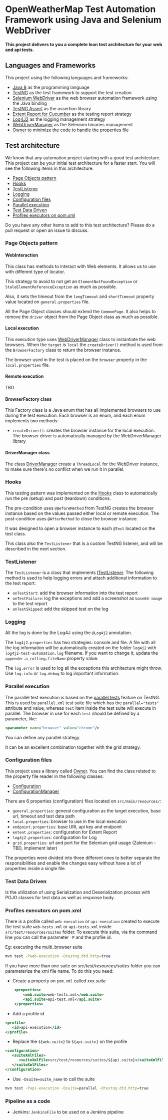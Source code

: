 # OpenWeatherMap Test Automation Framework using Java and Selenium WebDriver

**This project delivers to you a complete lean test architecture for your web and api tests.**

## Languages and Frameworks

This project using the following languages and frameworks:

* [Java 8](https://openjdk.java.net/projects/jdk8/) as the programming language
* [TestNG](https://testng.org/doc/) as the test framework to support the test creation
* [Selenium WebDriver](https://www.selenium.dev/) as the web browser automation framework using the Java binding
* [TestNG Assert](https://www.javadoc.io/doc/org.testng/testng/6.8.17/org/testng/Assert.html) as the assertion library
* [Extent Report for Cucumber](https://grasshopper.tech/2098/) as the testing report strategy
* [Log4J2](https://logging.apache.org/log4j/2.x/) as the logging management strategy
* [WebDriverManager](https://github.com/bonigarcia/webdrivermanager) as the Selenium binaries management
* [Owner](http://owner.aeonbits.org/) to minimize the code to handle the properties file


## Test architecture

We know that any automation project starting with a good test architecture.
This project can be your initial test architecture for a faster start.
You will see the following items in this architecture:

* [Page Objects pattern](#page-objects-pattern)
* [Hooks](#hooks)
* [TestListener](#testlistener)
* [Logging](#logging)
* [Configuration files](#configuration-files)
* [Parallel execution](#parallel-execution)
* [Test Data Driven](#test-data-driven)
* [Profiles executors on pom.xml](#profiles-executors-on-pomxml)

Do you have any other items to add to this test architecture? Please do a pull request or open an issue to discuss.

### Page Objects pattern

#### WebInteraction
This class has methods to interact with Web elements. It allows us to use with different type of locator.

This strategy to avoid to not get an `ElementNotFoundException` or `StaleElementReferenceException` as much as possible.

Also, it sets the timeout from the `longTimeout` and `shortTimeout` property value located on `general.properties` file.

All the Page Object classes should extend the `CommonPage`.
It also helps to remove the `driver` object from the Page Object class as much as possible.

#### Local execution
This execution type uses [WebDriverManager](https://github.com/bonigarcia/webdrivermanager) class to instantiate the web browsers.
When the `target` is `local` the `createDriver()` method is used from the `BrowserFactory` class to return the browser instance.

The browser used in the test is placed on the `browser` property in the `local.properties` file.

#### Remote execution
TBD

#### BrowserFactory class
This Factory class is a Java enum that has all implemented browsers to use during the test execution.
Each browser is an enum, and each enum implements two methods:
* `createDriver()`: creates the browser instance for the local execution. The browser driver is automatically managed by the WebDriverManager library

#### DriverManager class
The class [DriverManager](https://github.com/eliasnogueira/selenium-java-lean-test-achitecture/blob/master/src/main/java/com/eliasnogueira/driver/DriverManager.java) 
create a `ThreadLocal` for the WebDriver instance, to make sure there's no conflict when we run it in parallel.

### Hooks
This testing pattern was implemented on the [Hooks](https://github.com/phamdinhchungbkdn/openweathermap/blob/main/src/test/java/stepdefinition/Hooks.java) 
class to automatically run the pre (setup) and post (teardown) conditions.

The pre-condition uses `@BeforeMethod` from TestNG creates the browser instance based on the values passed either local or remote execution.
The post-condition uses `@AfterMethod` to close the browser instance.

It was designed to open a browser instance to each `@Test` located on the test class.

This class also the `TestListener` that is a custom TestNG listener, and will be described in the next section.

### TestListener

The `TestListener` is a class that implements [ITestListener](https://testng.org/doc/documentation-main.html#logging-listeners).
The following method is used to help logging errors and attach additional information to the test report:
* `onTestStart`: add the browser information into the test report
* `onTestFailure`: log the exceptions and add a screenshot as `base64-image` to the test report
* `onTestSkipped`: add the skipped test on the log

### Logging
All the log is done by the Log4J using the `@Log4j2` annotation.

The `log4j2.properties` has two strategies: console and file.
A file with all the log information will be automatically created on the folder `log4j2` with `log4j2-test-automation.log` filename. 
If you want to change it, update the `appender.a_rolling.fileName` property value.

The `log.error` is used to log all the exceptions this architecture might throw. Use `log.info` or `log.debug` to log 
important information.

### Parallel execution
The parallel test execution is based on the [parallel tests](https://testng.org/doc/documentation-main.html#parallel-tests) 
feature on TestNG. This is used by `parallel.xml` test suite file which has the `parallel="tests"` attribute and value, 
whereas `test` item inside the test suite will execute in parallel.
The browser in use for each `test` should be defined by a parameter, like:
```xml
<parameter name="browser" value="chrome"/>
```

You can define any parallel strategy.

It can be an excellent combination together with the grid strategy.

### Configuration files
This project uses a library called [Owner](http://owner.aeonbits.org/). You can find the class related to the property 
file reader in the following classes:
* [Configuration](https://github.com/phamdinhchungbkdn/openweathermap/blob/main/src/main/java/config/Configuration.java)
* [ConfigurationManager](https://github.com/phamdinhchungbkdn/openweathermap/blob/main/src/main/java/config/ConfigurationManager.java)

There are 6 properties (configuration) files located on `src/main/resources/`:
* `general.properties`: general configuration as the target execution, base url, timeout and test data path
* `local.properties`: browser to use in the local execution
* `endpoint.properties`: base URI, api key and endpoint
* `entent.properties`: configuration for Extent Report
* `log4j2.properties`: configuration for Log
* `grid.properties`: url and port for the Selenium grid usage (Zalenium - TBD, implement later)

The properties were divided into three different ones to better separate the responsibilities and enable the changes easy 
without have a lot of properties inside a single file.

### Test Data Driven
Is the utilization of using Serialization and Deserialization process with POJO classes for test data as well as response body.

### Profiles executors on pom.xml

There is a profile called `web-execution` or `api-execution` created to execute the test suite `web-tests.xml` or `api-tests.xml` inside `src/test/resources/suites` folder.
To execute this suite, via the command line you can call the parameter `-P` and the profile id.

Eg: executing the multi_browser suite
``` bash
mvn test -Pweb-execution -Dtestng.dtd.http=true 
```

If you have more than one suite on _src/test/resources/suites_ folder you can parameterize the xml file name.
To do this you need:

* Create a property on `pom.xml` called _xxx.suite_

```xml
    <properties>
        <web.suite>web-tests.xml</web.suite>
        <api.suite>api-test.xml</api.suite>
    </properties>
```

* Add a profile id

```xml
<profile>
   <id>api-execution</id>
</profile>   
```

* Replace the `${web.suite}` to `${api.suite}` on the profile

```xml
<configuration>
   <suiteXmlFiles>
      <suiteXmlFile>src/test/resources/suites/${api.suite}</suiteXmlFile>
   </suiteXmlFiles>
</configuration>
```

* Use `-Dsuite=suite_name` to call the suite

````bash
mvn test -Papi-execution -Dsuite=parallel -Dtestng.dtd.http=true 
````

### Pipeline as a code

* Jenkins: `JenkinsFile` to be used on a Jenkins pipeline